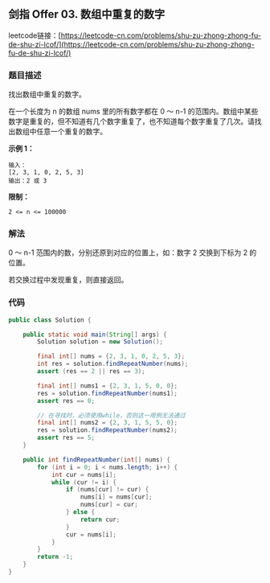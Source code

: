 ## 剑指 Offer 03. 数组中重复的数字

leetcode链接：[https://leetcode-cn.com/problems/shu-zu-zhong-zhong-fu-de-shu-zi-lcof/](https://leetcode-cn.com/problems/shu-zu-zhong-zhong-fu-de-shu-zi-lcof/)

### 题目描述

找出数组中重复的数字。

在一个长度为 n 的数组 nums 里的所有数字都在 0 ～ n-1 的范围内。数组中某些数字是重复的，但不知道有几个数字重复了，也不知道每个数字重复了几次。请找出数组中任意一个重复的数字。

**示例 1：**

```
输入：
[2, 3, 1, 0, 2, 5, 3]
输出：2 或 3
```

**限制：**

```
2 <= n <= 100000
```

### 解法

0 ～ n-1 范围内的数，分别还原到对应的位置上，如：数字 2 交换到下标为 2 的位置。

若交换过程中发现重复，则直接返回。

### 代码

```java
public class Solution {

    public static void main(String[] args) {
        Solution solution = new Solution();

        final int[] nums = {2, 3, 1, 0, 2, 5, 3};
        int res = solution.findRepeatNumber(nums);
        assert (res == 2 || res == 3);

        final int[] nums1 = {2, 3, 1, 5, 0, 0};
        res = solution.findRepeatNumber(nums1);
        assert res == 0;

        // 在寻找时，必须使用while，否则这一用例无法通过
        final int[] nums2 = {2, 3, 1, 5, 5, 0};
        res = solution.findRepeatNumber(nums2);
        assert res == 5;
    }

    public int findRepeatNumber(int[] nums) {
        for (int i = 0; i < nums.length; i++) {
            int cur = nums[i];
            while (cur != i) {
                if (nums[cur] != cur) {
                    nums[i] = nums[cur];
                    nums[cur] = cur;
                } else {
                    return cur;
                }
                cur = nums[i];
            }
        }
        return -1;
    }
}
```
